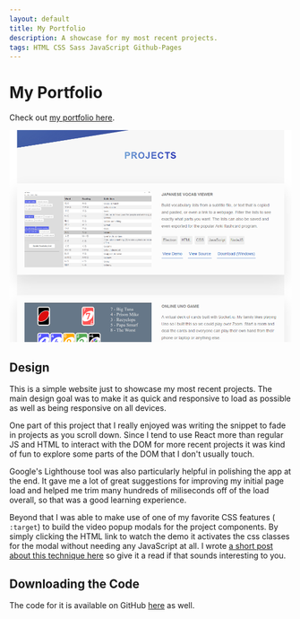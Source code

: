 ```yaml
---
layout: default
title: My Portfolio
description: A showcase for my most recent projects.
tags: HTML CSS Sass JavaScript Github-Pages
---
```


# My Portfolio

Check out [my portfolio here](https://jamesquillin.github.io).

![text](/assets/images/projects/portfolio/portfolio-screenshot.png)

## Design

This is a simple website just to showcase my most recent projects. The main design goal was to make it as quick and responsive to load as possible as well as being responsive on all devices.

One part of this project that I really enjoyed was writing the snippet to fade in projects as you scroll down. Since I tend to use React more than regular JS and HTML to interact with the DOM for more recent projects it was kind of fun to explore some parts of the DOM that I don't usually touch.

Google's Lighthouse tool was also particularly helpful in polishing the app at the end. It gave me a lot of great suggestions for improving my initial page load and helped me trim many hundreds of miliseconds off of the load overall, so that was a good learning experience.

Beyond that I was able to make use of one of my favorite CSS features ( `:target`) to build the video popup modals for the project components. By simply clicking the HTML link to watch the demo it activates the css classes for the modal without needing any JavaScript at all. I wrote [a short post about this technique here](/articles/css-toggles-with-target) so give it a read if that sounds interesting to you.

## Downloading the Code

The code for it is available on GitHub [here](https://github.com) as well.